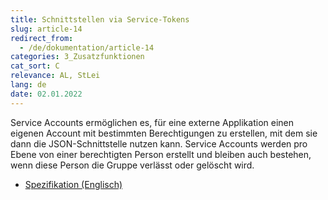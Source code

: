 ```yaml
---
title: Schnittstellen via Service-Tokens
slug: article-14
redirect_from:
  - /de/dokumentation/article-14
categories: 3_Zusatzfunktionen
cat_sort: C
relevance: AL, StLei
lang: de
date: 02.01.2022
---
```


Service Accounts ermöglichen es, für eine externe Applikation einen eigenen Account mit bestimmten 
Berechtigungen zu erstellen, mit dem sie dann die JSON-Schnittstelle nutzen kann. Service Accounts 
werden pro Ebene von einer berechtigten Person erstellt und bleiben auch bestehen, wenn diese 
Person die Gruppe verlässt oder gelöscht wird.
* [Spezifikation (Englisch)](https://github.com/hitobito/hitobito/blob/master/doc/development/07_service_accounts.md)
